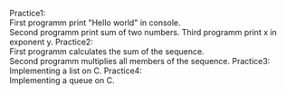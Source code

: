 Practice1:  
  First programm print "Hello world" in console.  
  Second programm print sum of two numbers. 
  Third programm print x in exponent y. 
Practice2:  
  First programm calculates the sum of the sequence.  
  Second programm multiplies all members of the sequence. 
Practice3:  
  Implementing a list on C. 
Practice4:  
  Implementing a queue on C.  
